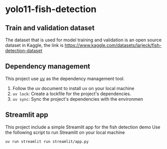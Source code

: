 # yolo11-fish-detection

## Train and validation dataset
The dataset that is used for model training and validation is an open source dataset in Kaggle, 
the link is https://www.kaggle.com/datasets/larjeck/fish-detection-dataset

## Dependency management
This project use [uv](https://docs.astral.sh/uv/) as the dependency management tool.

1. Follow the uv document to install uv on your local machine
2. `uv lock`: Create a lockfile for the project's dependencies.
3. `uv sync`: Sync the project's dependencies with the environmen

## Streamlit app
This project include a simple Streamlit app for the fish detection demo
Use the following script to run Streamlit on your local machine
```bash
uv run streamlit run streamlit/app.py
```